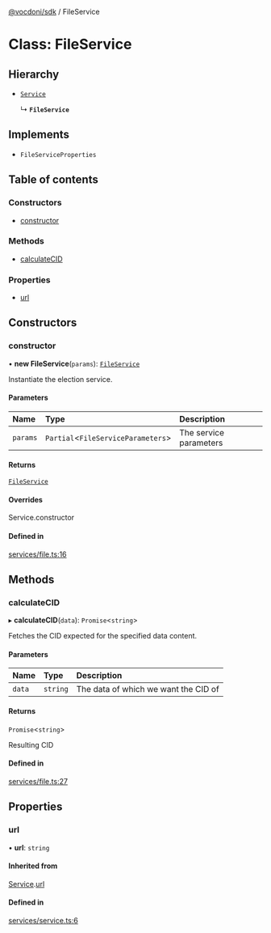 [@vocdoni/sdk](/sdk) / FileService

# Class: FileService

## Hierarchy

- [`Service`](Service)

  ↳ **`FileService`**

## Implements

- `FileServiceProperties`

## Table of contents

### Constructors

- [constructor](FileService#constructor)

### Methods

- [calculateCID](FileService#calculatecid)

### Properties

- [url](FileService#url)

## Constructors

### constructor

• **new FileService**(`params`): [`FileService`](FileService)

Instantiate the election service.

#### Parameters

| Name | Type | Description |
| :------ | :------ | :------ |
| `params` | `Partial`\<`FileServiceParameters`\> | The service parameters |

#### Returns

[`FileService`](FileService)

#### Overrides

Service.constructor

#### Defined in

[services/file.ts:16](https://github.com/vocdoni/vocdoni-sdk/blob/1053e59/src/services/file.ts#L16)

## Methods

### calculateCID

▸ **calculateCID**(`data`): `Promise`\<`string`\>

Fetches the CID expected for the specified data content.

#### Parameters

| Name | Type | Description |
| :------ | :------ | :------ |
| `data` | `string` | The data of which we want the CID of |

#### Returns

`Promise`\<`string`\>

Resulting CID

#### Defined in

[services/file.ts:27](https://github.com/vocdoni/vocdoni-sdk/blob/1053e59/src/services/file.ts#L27)

## Properties

### url

• **url**: `string`

#### Inherited from

[Service](Service.md).[url](Service#url)

#### Defined in

[services/service.ts:6](https://github.com/vocdoni/vocdoni-sdk/blob/1053e59/src/services/service.ts#L6)
